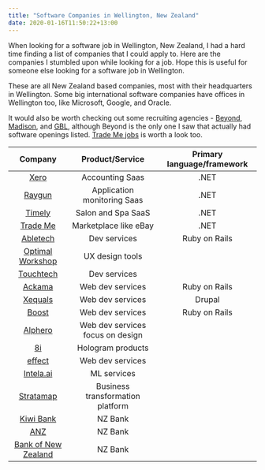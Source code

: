 ```yaml
---
title: "Software Companies in Wellington, New Zealand"
date: 2020-01-16T11:50:22+13:00
---
```


When looking for a software job in Wellington, New Zealand, I had a hard time finding a list of companies that I could apply to. Here are the companies I stumbled upon while looking for a job. Hope this is useful for someone else looking for a software job in Wellington. 

These are all New Zealand based companies, most with their headquarters in Wellington. Some big international software companies have offices in Wellington too, like Microsoft, Google, and Oracle.

It would also be worth checking out some recruiting agencies - [Beyond](https://www.beyondrecruitment.co.nz/), [Madison](https://www.madison.co.nz/job-search/), and [GBL](https://www.gbl.co.nz/), although Beyond is the only one I saw that actually had software openings listed. [Trade Me jobs](https://www.trademe.co.nz/jobs) is worth a look too.

**Company**|**Product/Service**|**Primary language/framework**
:-----:|:-----:|:-----:
[Xero](https://www.xero.com/nz/about/careers/openings/)|Accounting Saas|.NET
[Raygun](https://raygun.com/careers)|Application monitoring Saas|.NET
[Timely](https://www.gettimely.com/careers/)|Salon and Spa SaaS|.NET
[Trade Me](https://jobs.jobvite.com/trademe/jobs)|Marketplace like eBay|.NET
[Abletech](https://abletech.nz/jobs/)|Dev services|Ruby on Rails
[Optimal Workshop](https://www.optimalworkshop.com/careers#jobopenings)|UX design tools| 
[Touchtech](https://touchtechlabs.com/team/)|Dev services| 
[Ackama](https://www.ackama.com/careers)|Web dev services|Ruby on Rails
[Xequals](https://xequals.nz/job-offering-xequals)|Web dev services|Drupal
[Boost](https://www.boost.co.nz/pages/careers)|Web dev services|Ruby on Rails
[Alphero](https://www.alphero.com/talk)|Web dev services focus on design| 
[8i](https://www.8i.com/careers)|Hologram products| 
[effect](https://effect.nz/)|Web dev services| 
[Intela.ai](https://intela.ai/)|ML services| 
[Stratamap](https://www.stratamap.io/)|Business transformation platform| 
[Kiwi Bank](https://workforus.kiwibank.co.nz/search)|NZ Bank| 
[ANZ](https://www.anz.co.nz/careers/)|NZ Bank| 
[Bank of New Zealand](https://www.bnzcareers.co.nz/)|NZ Bank| 